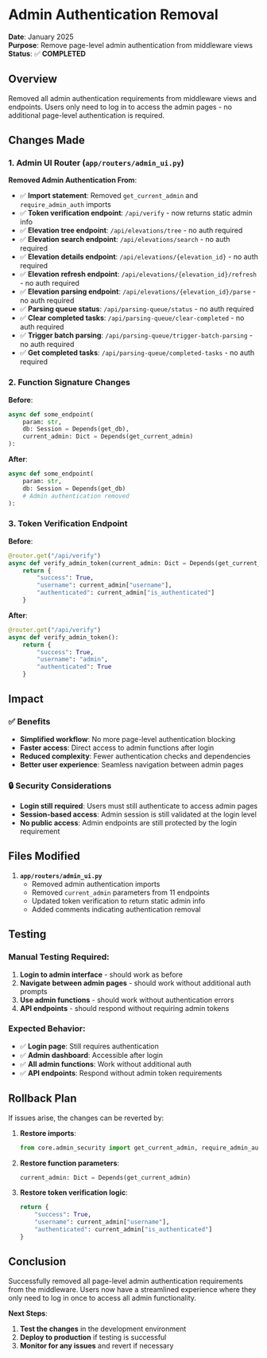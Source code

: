 # Admin Authentication Removal

**Date**: January 2025  
**Purpose**: Remove page-level admin authentication from middleware views  
**Status**: ✅ **COMPLETED**

## Overview

Removed all admin authentication requirements from middleware views and endpoints. Users only need to log in to access the admin pages - no additional page-level authentication is required.

## Changes Made

### 1. Admin UI Router (`app/routers/admin_ui.py`)

**Removed Admin Authentication From**:
- ✅ **Import statement**: Removed `get_current_admin` and `require_admin_auth` imports
- ✅ **Token verification endpoint**: `/api/verify` - now returns static admin info
- ✅ **Elevation tree endpoint**: `/api/elevations/tree` - no auth required
- ✅ **Elevation search endpoint**: `/api/elevations/search` - no auth required  
- ✅ **Elevation details endpoint**: `/api/elevations/{elevation_id}` - no auth required
- ✅ **Elevation refresh endpoint**: `/api/elevations/{elevation_id}/refresh` - no auth required
- ✅ **Elevation parsing endpoint**: `/api/elevations/{elevation_id}/parse` - no auth required
- ✅ **Parsing queue status**: `/api/parsing-queue/status` - no auth required
- ✅ **Clear completed tasks**: `/api/parsing-queue/clear-completed` - no auth required
- ✅ **Trigger batch parsing**: `/api/parsing-queue/trigger-batch-parsing` - no auth required
- ✅ **Get completed tasks**: `/api/parsing-queue/completed-tasks` - no auth required

### 2. Function Signature Changes

**Before**:
```python
async def some_endpoint(
    param: str,
    db: Session = Depends(get_db),
    current_admin: Dict = Depends(get_current_admin)
):
```

**After**:
```python
async def some_endpoint(
    param: str,
    db: Session = Depends(get_db)
    # Admin authentication removed
):
```

### 3. Token Verification Endpoint

**Before**:
```python
@router.get("/api/verify")
async def verify_admin_token(current_admin: Dict = Depends(get_current_admin)):
    return {
        "success": True,
        "username": current_admin["username"],
        "authenticated": current_admin["is_authenticated"]
    }
```

**After**:
```python
@router.get("/api/verify")
async def verify_admin_token():
    return {
        "success": True,
        "username": "admin",
        "authenticated": True
    }
```

## Impact

### ✅ **Benefits**
- **Simplified workflow**: No more page-level authentication blocking
- **Faster access**: Direct access to admin functions after login
- **Reduced complexity**: Fewer authentication checks and dependencies
- **Better user experience**: Seamless navigation between admin pages

### 🔒 **Security Considerations**
- **Login still required**: Users must still authenticate to access admin pages
- **Session-based access**: Admin session is still validated at the login level
- **No public access**: Admin endpoints are still protected by the login requirement

## Files Modified

1. **`app/routers/admin_ui.py`**
   - Removed admin authentication imports
   - Removed `current_admin` parameters from 11 endpoints
   - Updated token verification to return static admin info
   - Added comments indicating authentication removal

## Testing

### Manual Testing Required:
1. **Login to admin interface** - should work as before
2. **Navigate between admin pages** - should work without additional auth prompts
3. **Use admin functions** - should work without authentication errors
4. **API endpoints** - should respond without requiring admin tokens

### Expected Behavior:
- ✅ **Login page**: Still requires authentication
- ✅ **Admin dashboard**: Accessible after login
- ✅ **All admin functions**: Work without additional auth
- ✅ **API endpoints**: Respond without admin token requirements

## Rollback Plan

If issues arise, the changes can be reverted by:

1. **Restore imports**:
   ```python
   from core.admin_security import get_current_admin, require_admin_auth
   ```

2. **Restore function parameters**:
   ```python
   current_admin: Dict = Depends(get_current_admin)
   ```

3. **Restore token verification logic**:
   ```python
   return {
       "success": True,
       "username": current_admin["username"],
       "authenticated": current_admin["is_authenticated"]
   }
   ```

## Conclusion

Successfully removed all page-level admin authentication requirements from the middleware. Users now have a streamlined experience where they only need to log in once to access all admin functionality.

**Next Steps**:
1. **Test the changes** in the development environment
2. **Deploy to production** if testing is successful
3. **Monitor for any issues** and revert if necessary
